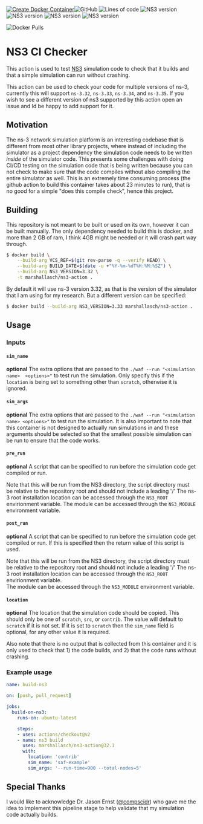 [![Create Docker Container](https://github.com/MarshallAsch/ns3-action/actions/workflows/deploy.yaml/badge.svg)](https://github.com/MarshallAsch/ns3-action/actions/workflows/deploy.yaml)![GitHub](https://img.shields.io/github/license/marshallasch/ns3-action?style=plastic)
![Lines of code](https://img.shields.io/tokei/lines/github/marshallasch/ns3-action?style=plastic)
![NS3 version](https://img.shields.io/badge/NS--3-3.32-blueviolet?style=plastic)
![NS3 version](https://img.shields.io/badge/NS--3-3.33-blueviolet?style=plastic)
![NS3 version](https://img.shields.io/badge/NS--3-3.34-blueviolet?style=plastic)
![NS3 version](https://img.shields.io/badge/NS--3-3.35-blueviolet?style=plastic)

![Docker Pulls](https://img.shields.io/docker/pulls/marshallasch/ns3-action?style=plastic)

# NS3 CI Checker

This action is used to test [NS3](https://www.nsnam.org/) simulation code to check that it builds
and that a simple simulation can run without crashing. 

This action can be used to check your code for multiple versions of ns-3, currently this will support
`ns-3.32`, `ns-3.33`, `ns-3.34`, and `ns-3.35`.
If you wish to see a different version of ns3 supported by this action open an issue and Id be happy to add support for it. 


## Motivation

The ns-3 network simulation platform is an interesting codebase that is different from most other
library projects, where instead of including the simulator as a project dependency the simulation
code needs to be written _inside_ of the simulator code.
This presents some challenges with doing CI/CD testing on the simulation code that is being
written because you can not check to make sure that the code compiles without also compiling the 
entire simulator as well.
This is an extremely time consuming process (the github action to build this container takes about 23
minutes to run), that is no good for a simple "does this compile check", hence this project.

## Building

This repository is not meant to be built or used on its own, however it can be built manually.
The only dependency needed to build this is docker, and more than 2 GB of ram, I think 4GB might be needed
or it will crash part way through. 

```bash
$ docker build \
    --build-arg VCS_REF=$(git rev-parse -q --verify HEAD) \
    --build-arg BUILD_DATE=$(date -u +"%Y-%m-%dT%H:%M:%SZ") \
    --build-arg NS3_VERSION=3.32 \
    -t marshallasch/ns3-action .
```

By default it will use ns-3 version 3.32, as that is the version of the simulator that I am using for my
research.
But a different version can be specified:

```bash
$ docker build --build-arg NS3_VERSION=3.33 marshallasch/ns3-action .
```

## Usage

### Inputs


#### `sim_name`

**optional** The extra options that are passed to the `./waf --run "<simulation name>  <options>"` 
to test run the simulation. 
Only specify this if the `location` is being set to something other than `scratch`, 
otherwise it is ignored.

#### `sim_args`

**optional** The extra options that are passed to the `./waf --run "<simulation name> <options>"` 
to test run the simulation. 
It is also important to note that this container is not designed to actually run simulations in
and these arguments should be  selected so that the smallest possible simulation can be run to ensure
that the code works. 

#### `pre_run`

**optional** A script that can be specified to run before the simulation code get compiled or run.

Note that this will be run from the NS3 directory, the script directory must be relative to the repository root and should not include a leading '/'
The ns-3 root installation location can be accessed through the `NS3_ROOT` envirionment variable.
The module can be accessed through the `NS3_MODULE` environment variable.

#### `post_run`

**optional** A script that can be specified to run before the simulation code get compiled or run. If this is specified then the return value of this script is used.

Note that this will be run from the NS3 directory, the script directory must be relative to the repository root and should not include a leading '/'
The ns-3 root installation location can be accessed through the `NS3_ROOT` envirionment variable.                       
The module can be accessed through the `NS3_MODULE` environment variable. 

#### `location`

**optional** The location that the simulation code should be copied.
This should only be one of `scratch`, `src`, or `contrib`. 
The value will default to `scratch` if it is not set.
If it is set to `scratch` then the `sim_name` field is optional, for any other value it is required.



Also note that there is no output that is collected from this container and it is only used to check
that 1) the code builds, and 2) that the code runs without crashing. 

### Example usage

```yaml
name: build-ns3

on: [push, pull_request]

jobs:
  build-on-ns3:
    runs-on: ubuntu-latest

    steps:
    - uses: actions/checkout@v2
    - name: ns3 build
      uses: marshallasch/ns3-action@32.1
      with:
        location: 'contrib'
        sim_name: 'saf-example'
        sim_args: '--run-time=900 --total-nodes=5'
```

## Special Thanks

I would like to acknowledge Dr. Jason Ernst ([@compscidr](https://github.com/compscidr))
who gave me the idea to implement this pipeline stage to help validate that my simulation code
actually builds. 
